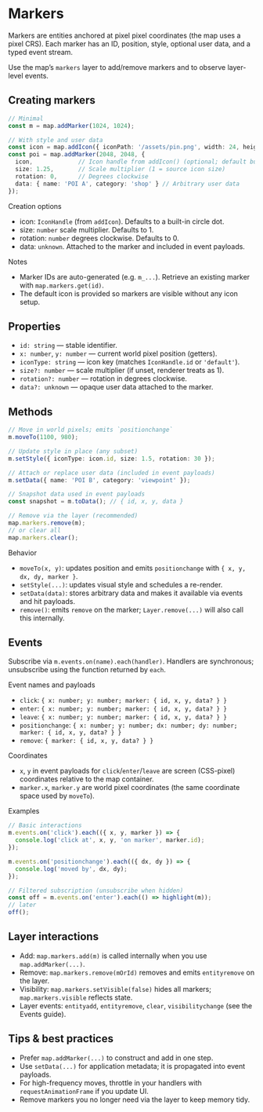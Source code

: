 # Markers

Markers are entities anchored at pixel pixel coordinates (the map uses a pixel CRS). Each marker has an ID, position, style, optional user data, and a typed event stream.

Use the map’s `markers` layer to add/remove markers and to observe layer-level events.

## Creating markers

```ts
// Minimal
const m = map.addMarker(1024, 1024);

// With style and user data
const icon = map.addIcon({ iconPath: '/assets/pin.png', width: 24, height: 24 });
const poi = map.addMarker(2048, 2048, {
  icon,             // Icon handle from addIcon() (optional; default built-in dot)
  size: 1.25,       // Scale multiplier (1 = source icon size)
  rotation: 0,      // Degrees clockwise
  data: { name: 'POI A', category: 'shop' } // Arbitrary user data
});
```

Creation options

- icon: `IconHandle` (from `addIcon`). Defaults to a built-in circle dot.
- size: `number` scale multiplier. Defaults to 1.
- rotation: `number` degrees clockwise. Defaults to 0.
- data: `unknown`. Attached to the marker and included in event payloads.

Notes

- Marker IDs are auto-generated (e.g. `m_...`). Retrieve an existing marker with `map.markers.get(id)`.
- The default icon is provided so markers are visible without any icon setup.

## Properties

- `id: string` — stable identifier.
- `x: number`, `y: number` — current world pixel position (getters).
- `iconType: string` — icon key (matches `IconHandle.id` or `'default'`).
- `size?: number` — scale multiplier (if unset, renderer treats as 1).
- `rotation?: number` — rotation in degrees clockwise.
- `data?: unknown` — opaque user data attached to the marker.

## Methods

```ts
// Move in world pixels; emits `positionchange`
m.moveTo(1100, 980);

// Update style in place (any subset)
m.setStyle({ iconType: icon.id, size: 1.5, rotation: 30 });

// Attach or replace user data (included in event payloads)
m.setData({ name: 'POI B', category: 'viewpoint' });

// Snapshot data used in event payloads
const snapshot = m.toData(); // { id, x, y, data }

// Remove via the layer (recommended)
map.markers.remove(m);
// or clear all
map.markers.clear();
```

Behavior

- `moveTo(x, y)`: updates position and emits `positionchange` with `{ x, y, dx, dy, marker }`.
- `setStyle(...)`: updates visual style and schedules a re-render.
- `setData(data)`: stores arbitrary data and makes it available via events and hit payloads.
- `remove()`: emits `remove` on the marker; `Layer.remove(...)` will also call this internally.

## Events

Subscribe via `m.events.on(name).each(handler)`. Handlers are synchronous; unsubscribe using the function returned by `each`.

Event names and payloads

- `click`: `{ x: number; y: number; marker: { id, x, y, data? } }`
- `enter`: `{ x: number; y: number; marker: { id, x, y, data? } }`
- `leave`: `{ x: number; y: number; marker: { id, x, y, data? } }`
- `positionchange`: `{ x: number; y: number; dx: number; dy: number; marker: { id, x, y, data? } }`
- `remove`: `{ marker: { id, x, y, data? } }`

Coordinates

- `x`, `y` in event payloads for `click`/`enter`/`leave` are screen (CSS-pixel) coordinates relative to the map container.
- `marker.x`, `marker.y` are world pixel coordinates (the same coordinate space used by `moveTo`).

Examples

```ts
// Basic interactions
m.events.on('click').each(({ x, y, marker }) => {
  console.log('click at', x, y, 'on marker', marker.id);
});

m.events.on('positionchange').each(({ dx, dy }) => {
  console.log('moved by', dx, dy);
});

// Filtered subscription (unsubscribe when hidden)
const off = m.events.on('enter').each(() => highlight(m));
// later
off();
```

## Layer interactions

- Add: `map.markers.add(m)` is called internally when you use `map.addMarker(...)`.
- Remove: `map.markers.remove(mOrId)` removes and emits `entityremove` on the layer.
- Visibility: `map.markers.setVisible(false)` hides all markers; `map.markers.visible` reflects state.
- Layer events: `entityadd`, `entityremove`, `clear`, `visibilitychange` (see the Events guide).

## Tips & best practices

- Prefer `map.addMarker(...)` to construct and add in one step.
- Use `setData(...)` for application metadata; it is propagated into event payloads.
- For high-frequency moves, throttle in your handlers with `requestAnimationFrame` if you update UI.
- Remove markers you no longer need via the layer to keep memory tidy.
